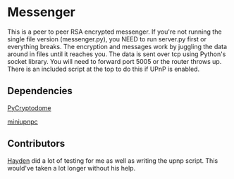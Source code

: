 # Messenger
This is a peer to peer RSA encrypted messenger.  If you're not running the single file version (messenger.py), you NEED to run server.py first or everything breaks.  The encryption and messages work by juggling the data around in files until it reaches you.  The data is sent over tcp using Python's socket library.  You will need to forward port 5005 or the router throws up.  There is an included script at the top to do this if UPnP is enabled.

## Dependencies
[PyCryptodome](https://pycryptodome.readthedocs.io/en/latest/src/introduction.html)

[miniupnpc](https://pypi.org/project/miniupnpc/)

## Contributors
[Hayden](https://github.com/propanetank) did a lot of testing for me as well as writing the upnp script.  This would've taken a lot longer without his help.
